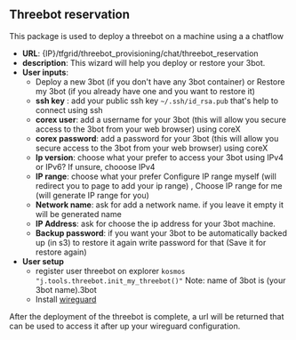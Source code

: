 ## Threebot reservation

This package is used to deploy a threebot on a machine using a a chatflow
* **URL**: {IP}/tfgrid/threebot_provisioning/chat/threebot_reservation
* **description**: This wizard will help you deploy or restore your 3bot.
* **User inputs**:
   - Deploy a new 3bot (if you don't have any 3bot container) or Restore my 3bot (if you already have one and you want to restore it)
   - **ssh key** : add your public ssh key `~/.ssh/id_rsa.pub` that's help to connect using ssh
   - **corex user**: add a username for your 3bot (this will allow you secure access to the 3bot from your web browser) using coreX
   - **corex password**: add a password for your 3bot (this will allow you secure access to the 3bot from your web browser) using coreX
   - **Ip version**: choose what your prefer to access your 3bot using IPv4 or IPv6? If unsure, chooose IPv4
   - **IP range**: choose what your prefer Configure IP range myself (will redirect you to page to add your ip range) , Choose IP range for me (will generate IP range for you)
   - **Network name**: ask for add a network name. if you leave it empty it will be generated name
   - **IP Address**: ask for choose the ip address for your 3bot machine.
   - **Backup password**: if you want your 3bot to be automatically backed up (in s3) to restore it again write password for that (Save it for restore again)
* **User setup** 
    - register user threebot on explorer ```kosmos "j.tools.threebot.init_my_threebot()"``` Note: name of 3bot is (your 3bot name).3bot
    - Install [wireguard](https://www.wireguard.com/install/)


After the deployment of the threebot is complete,  a url will be returned that can be used to access it after up your wireguard configuration.